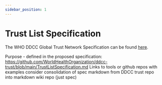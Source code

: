 ```yaml
---
sidebar_position: 1
---
```


# Trust List Specification

The WHO DDCC Global Trust Network Specification can be found [here](https://github.com/WorldHealthOrganization/ddcc-trust/blob/main/TrustListSpecification.md).

Purpose - defined in the proposed specification: https://github.com/WorldHealthOrganization/ddcc-trust/blob/main/TrustListSpecification.md
Links to tools or github repos with examples
consider consolidation of spec markdown from DDCC trust repo into markdown wiki repo (just spec)
